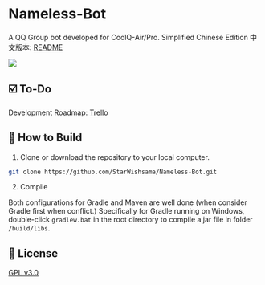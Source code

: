 # Nameless-Bot

A QQ Group bot developed for CoolQ-Air/Pro.
Simplified Chinese Edition 中文版本: [README](https://github.com/StarWishsama/Nameless-Bot/blob/master/README_zhCN.md)
<p align="left">
  <a href="https://travis-ci.org/StarWishsama/Nameless-Bot">
    <img src="https://api.travis-ci.org/StarWishsama/Nameless-Bot.svg?branch=master">
  </a>
</p>

## ☑️ To-Do 
Development Roadmap: [Trello](https://trello.com/b/cTpUj0s4/nameless-bot)

## 💽 How to Build 

1. Clone or download the repository to your local computer.

```bash
git clone https://github.com/StarWishsama/Nameless-Bot.git
```

2. Compile

Both configurations for Gradle and Maven are well done (when consider Gradle first when conflict.) 
Specifically for Gradle running on Windows, double-click `gradlew.bat` in the root directory to compile a jar file in folder `/build/libs`.

## 📜 License 
[GPL v3.0](https://github.com/StarWishsama/Nameless-Bot/blob/master/LICENSE)
